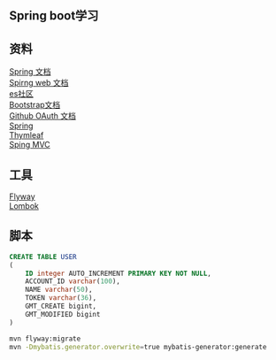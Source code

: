 ## Spring boot学习

## 资料
[Spring 文档](https://spring.io/guides)  
[Spirng web 文档](https://spring.io/guides/gs/serving-web-content/)  
[es社区](https://elasticsearch.cn)  
[Bootstrap文档](https://v3.bootcss.com/getting-started/)  
[Github OAuth 文档](https://developer.github.com/apps/building-github-apps/creating-a-github-app/)  
[Spring](https://docs.spring.io/spring-boot/docs/2.0.0.RC1/reference/htmlsingle/#boot-features-embedded-database-support)  
[Thymleaf](https://www.thymeleaf.org/doc/tutorials/3.0/usingthymeleaf.html#using-theach)  
[Sping MVC](https://docs.spring.io/spring/docs/5.0.3.RELEASE/spring-framework-reference/web.html#mvc-handlermapping-interceptor)

## 工具
[Flyway](https://flywaydb.org/getstarted/firststeps/maven)  
[Lombok](https://projectlombok.org  )

## 脚本
```sql
CREATE TABLE USER
(
    ID integer AUTO_INCREMENT PRIMARY KEY NOT NULL,
    ACCOUNT_ID varchar(100),
    NAME varchar(50),
    TOKEN varchar(36),
    GMT_CREATE bigint,
    GMT_MODIFIED bigint
)
```

```bash
mvn flyway:migrate
mvn -Dmybatis.generator.overwrite=true mybatis-generator:generate
```
